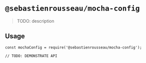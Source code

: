# `@sebastienrousseau/mocha-config`

> TODO: description

## Usage

```
const mochaConfig = require('@sebastienrousseau/mocha-config');

// TODO: DEMONSTRATE API
```
